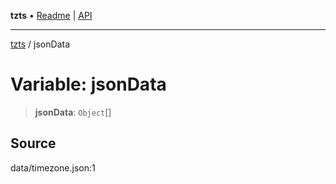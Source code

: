 **tzts** • [Readme](../README.md) \| [API](../globals.md)

***

[tzts](../README.md) / jsonData

# Variable: jsonData

> **jsonData**: `Object`[]

## Source

data/timezone.json:1
